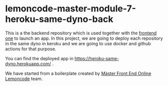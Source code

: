 # lemoncode-master-module-7-heroku-same-dyno-back

This is a the backend repository which is used together with the [frontend one](https://github.com/Alienah/lemoncode-master-module-7-heroku-same-dyno-front) to launch an app. In this project, we are going to deploy each repository in the same dyno in keroku and we are going to use docker and github actions for that purpose.

You can find the deployed app in https://heroku-same-dyno.herokuapp.com/ .

We have started from a boilerplate created by [Máster Front End Online Lemoncode](https://lemoncode.net/master-frontend#inicio-banner) team.
